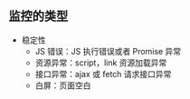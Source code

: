 ## 监控的类型

-   稳定性
    -   JS 错误：JS 执行错误或者 Promise 异常
    -   资源异常：script，link 资源加载异常
    -   接口异常：ajax 或 fetch 请求接口异常
    -   白屏：页面空白
